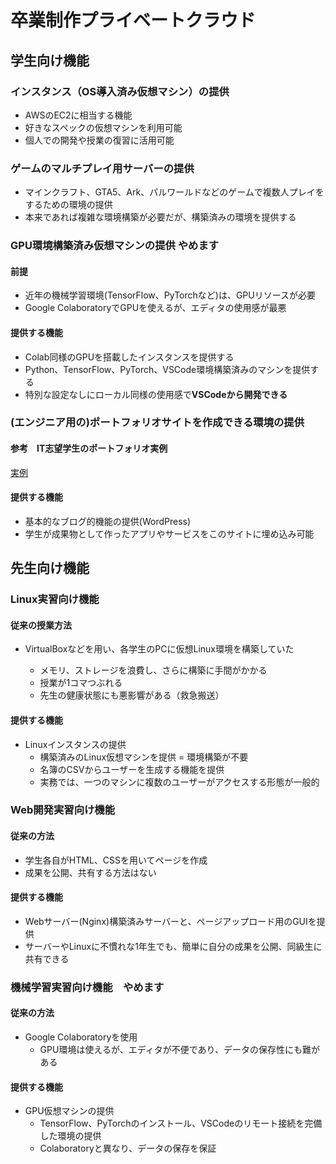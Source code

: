 # 卒業制作プライベートクラウド

## 学生向け機能

### インスタンス（OS導入済み仮想マシン）の提供

- AWSのEC2に相当する機能
- 好きなスペックの仮想マシンを利用可能
- 個人での開発や授業の復習に活用可能

### ゲームのマルチプレイ用サーバーの提供

- マインクラフト、GTA5、Ark、パルワールドなどのゲームで複数人プレイをするための環境の提供
- 本来であれば複雑な環境構築が必要だが、構築済みの環境を提供する

### GPU環境構築済み仮想マシンの提供 やめます

#### 前提

- 近年の機械学習環境(TensorFlow、PyTorchなど)は、GPUリソースが必要
- Google ColaboratoryでGPUを使えるが、エディタの使用感が最悪

#### 提供する機能

- Colab同様のGPUを搭載したインスタンスを提供する
- Python、TensorFlow、PyTorch、VSCode環境構築済みのマシンを提供する
- 特別な設定なしにローカル同様の使用感で**VSCodeから開発できる**

### (エンジニア用の)ポートフォリオサイトを作成できる環境の提供

#### 参考　IT志望学生のポートフォリオ実例

[実例](https://d3n6by1l4doufg.cloudfront.net/portfolio.html)

#### 提供する機能

- 基本的なブログ的機能の提供(WordPress)
- 学生が成果物として作ったアプリやサービスをこのサイトに埋め込み可能

## 先生向け機能

### Linux実習向け機能

#### 従来の授業方法

- VirtualBoxなどを用い、各学生のPCに仮想Linux環境を構築していた

  - メモリ、ストレージを浪費し、さらに構築に手間がかかる
  - 授業が1コマつぶれる
  - 先生の健康状態にも悪影響がある（救急搬送）

#### 提供する機能

- Linuxインスタンスの提供
  - 構築済みのLinux仮想マシンを提供 = 環境構築が不要
  - 名簿のCSVからユーザーを生成する機能を提供
  - 実務では、一つのマシンに複数のユーザーがアクセスする形態が一般的

### Web開発実習向け機能

#### 従来の方法

- 学生各自がHTML、CSSを用いてページを作成
- 成果を公開、共有する方法はない

#### 提供する機能

- Webサーバー(Nginx)構築済みサーバーと、ページアップロード用のGUIを提供
- サーバーやLinuxに不慣れな1年生でも、簡単に自分の成果を公開、同級生に共有できる

### 機械学習実習向け機能　やめます

#### 従来の方法

- Google Colaboratoryを使用
  - GPU環境は使えるが、エディタが不便であり、データの保存性にも難がある

#### 提供する機能

- GPU仮想マシンの提供
  - TensorFlow、PyTorchのインストール、VSCodeのリモート接続を完備した環境の提供
  - Colaboratoryと異なり、データの保存を保証
